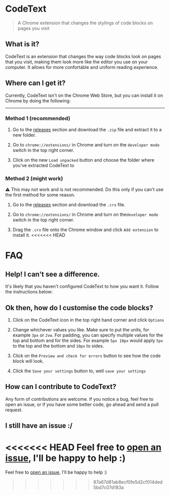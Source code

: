 # CodeText
> A Chrome extension that changes the stylings of code blocks on pages you visit

## What is it?
CodeText is an extension that changes the way code blocks look on pages that you visit, making them look more like the editor you use on your computer. It allows for more confortable and uniform reading experience.

## Where can I get it?
Currently, CodeText isn't on the Chrome Web Store, but you can install it on Chrome by doing the following:

---

### Method 1 (recommended)
1. Go to the [releases](https://github.com/ssight/CodeText/releases/) section and download the `.zip` file and extract it to a new folder.

2. Go to `chrome://extensions/` in Chrome and turn on the `developer mode` switch in the top right corner.

3. Click on the new `Load unpacked` button and choose the folder where you've extracted CodeText to

### Method 2 (might work)
⚠ This may not work and is not recommended. Do this only if you can't use the first method for some reason.

1. Go to the [releases](https://github.com/ssight/CodeText/releases/) section and download the `.crx` file.

2. Go to `chrome://extensions/` in Chrome and turn on the`developer mode` switch in the top right corner.

3. Drag the `.crx` file onto the Chrome window and click `Add extension` to install it.
<<<<<<< HEAD

# FAQ

## Help! I can't see a difference.
It's likely that you haven't configured CodeText to how you want it. Follow the instructions below:

## Ok then, how do I customise the code blocks?
1. Click on the CodeText icon in the top right hand corner and click `Options`

2. Change whichever values you like. Make sure to put the units, for example `3px` or `2vw`. For padding, you can specify multiple values for the top and bottom and for the sides. For example `5px 10px` would apply `5px` to the top and the bottom and `10px` to sides.

3. Click on the `Preview and check for errors` button to see how the code block will look.

4. Click the `Save your settings` button to, well `save your settings`

## How can I contribute to CodeText?
Any form of contributions are welcome. If you notice a bug, feel free to open an issue, or if you have some better code, go ahead and send a pull request.

## I still have an issue :/
<<<<<<< HEAD
Feel free to [open an issue](https://github.com/ssight/CodeText/issues/new), I'll be happy to help :)
=======
Feel free to [open an issue](https://github.com/ssight/CodeText/issues/new), I'll be happy to help :)
>>>>>>> 87a67d81ab8ecf0fe5d2cf014ded5bd7c07d183a
